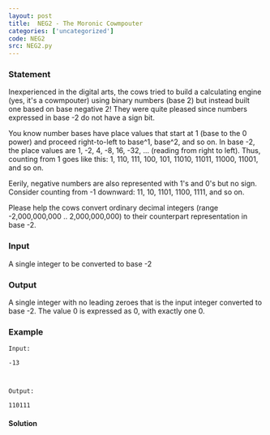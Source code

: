 ```yaml
---
layout: post
title:  NEG2 - The Moronic Cowmpouter
categories: ['uncategorized']
code: NEG2
src: NEG2.py
---
```


### **Statement**

Inexperienced in the digital arts, the cows tried to build a calculating
engine (yes, it's a cowmpouter) using binary numbers (base 2) but instead
built one based on base negative 2! They were quite pleased since numbers
expressed in base -2 do not have a sign bit.

You know number bases have place values that start at 1 (base to the 0 power)
and proceed right-to-left to base^1, base^2, and so on. In base -2, the place
values are 1, -2, 4, -8, 16, -32, ... (reading from right to left). Thus,
counting from 1 goes like this: 1, 110, 111, 100, 101, 11010, 11011, 11000,
11001, and so on.

Eerily, negative numbers are also represented with 1's and 0's but no sign.
Consider counting from -1 downward: 11, 10, 1101, 1100, 1111, and so on.

Please help the cows convert ordinary decimal integers (range -2,000,000,000
.. 2,000,000,000) to their counterpart representation in base -2.

### Input

A single integer to be converted to base -2

### Output

A single integer with no leading zeroes that is the input integer converted to
base -2. The value 0 is expressed as 0, with exactly one 0.

### Example

    
    
    Input:
    -13
    
    Output:
    110111
    



#### **Solution**



